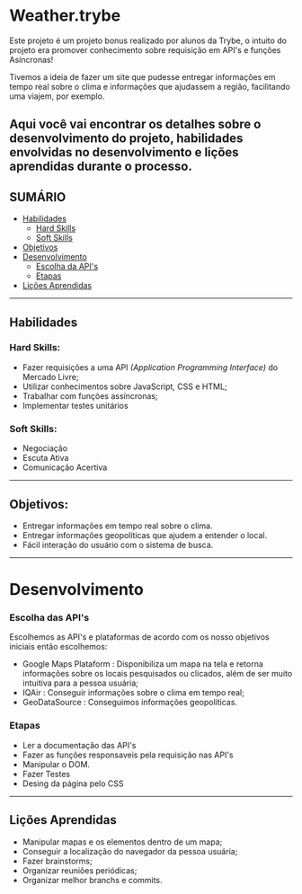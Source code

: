 # Weather.trybe
Este projeto é um projeto bonus realizado por alunos da Trybe, o intuito do projeto era promover conhecimento sobre requisição em API's e funções Asíncronas!

Tivemos a ideia de fazer um site que pudesse entregar informações em tempo real sobre o clima e informações que ajudassem a região, facilitando uma viajem, por exemplo. 

Aqui você vai encontrar os detalhes sobre o desenvolvimento do projeto, habilidades envolvidas no desenvolvimento e lições aprendidas durante o processo.
---

## SUMÁRIO

- [Habilidades](#habilidades)
  - [Hard Skills](#hard-skills)
  - [Soft Skills](#soft-skills)
- [Objetivos](#objetivos)
- [Desenvolvimento](#desenvolvimento)
  - [Escolha da API's](#escolha-das-apis)
  - [Etapas](#etapas)
- [Lições Aprendidas](#lições-aprendidas)

---

## Habilidades

### Hard Skills:
- Fazer requisições a uma API *(Application Programming Interface)* do Mercado Livre;
- Utilizar conhecimentos sobre JavaScript, CSS e HTML;
- Trabalhar com funções assíncronas;
- Implementar testes unitários

### Soft Skills:
- Negociação
- Escuta Ativa
- Comunicação Acertiva

---

## Objetivos:
- Entregar informações em tempo real sobre o clima.
- Entregar informações geopolíticas que ajudem a entender o local.
- Fácil interação do usuário com o sistema de busca.

---

# Desenvolvimento

### Escolha das API's

Escolhemos as API's e plataformas de acordo com os nosso objetivos iniciais então escolhemos:
- Google Maps Plataform : Disponibiliza um mapa na tela e retorna informações sobre os locais pesquisados ou clicados, além de ser muito intuitiva para a pessoa usuária;
- IQAir : Conseguir informações sobre o clima em tempo real;
- GeoDataSource : Conseguimos informações geopolíticas.

### Etapas

- Ler a documentação das API's
- Fazer as funções responsaveis pela requisição nas API's
- Manipular o DOM.
- Fazer Testes
- Desing da página pelo CSS

---

## Lições Aprendidas

- Manipular mapas e os elementos dentro de um mapa; 
- Conseguir a localização do navegador da pessoa usuária;
- Fazer brainstorms;
- Organizar reuniões periódicas;
- Organizar melhor branchs e commits.


